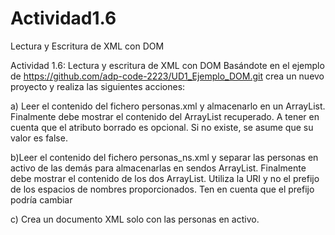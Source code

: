 # Actividad1.6
Lectura y Escritura de XML con DOM

Actividad 1.6: Lectura y escritura de XML con DOM
Basándote en el ejemplo de https://github.com/adp-code-2223/UD1_Ejemplo_DOM.git crea un nuevo proyecto y realiza las siguientes acciones:

 a) Leer el contenido del fichero personas.xml y almacenarlo en un ArrayList<Persona>. Finalmente debe mostrar el contenido del ArrayList recuperado. A tener en cuenta que el atributo borrado es opcional. Si no existe, se asume que su valor es false.

b)Leer el contenido del fichero personas_ns.xml y separar las personas en activo de las demás para almacenarlas en sendos ArrayList<Persona>. Finalmente debe mostrar el contenido de los dos ArrayList. Utiliza la URI y no el prefijo de los espacios de nombres proporcionados. Ten en cuenta que el prefijo podría cambiar

c) Crea un documento XML solo con las personas en activo.
